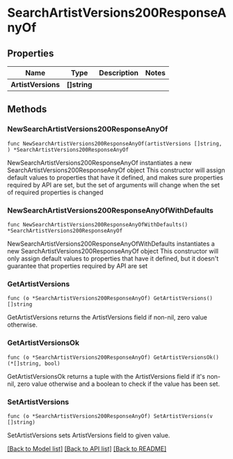 # SearchArtistVersions200ResponseAnyOf

## Properties

Name | Type | Description | Notes
------------ | ------------- | ------------- | -------------
**ArtistVersions** | **[]string** |  | 

## Methods

### NewSearchArtistVersions200ResponseAnyOf

`func NewSearchArtistVersions200ResponseAnyOf(artistVersions []string, ) *SearchArtistVersions200ResponseAnyOf`

NewSearchArtistVersions200ResponseAnyOf instantiates a new SearchArtistVersions200ResponseAnyOf object
This constructor will assign default values to properties that have it defined,
and makes sure properties required by API are set, but the set of arguments
will change when the set of required properties is changed

### NewSearchArtistVersions200ResponseAnyOfWithDefaults

`func NewSearchArtistVersions200ResponseAnyOfWithDefaults() *SearchArtistVersions200ResponseAnyOf`

NewSearchArtistVersions200ResponseAnyOfWithDefaults instantiates a new SearchArtistVersions200ResponseAnyOf object
This constructor will only assign default values to properties that have it defined,
but it doesn't guarantee that properties required by API are set

### GetArtistVersions

`func (o *SearchArtistVersions200ResponseAnyOf) GetArtistVersions() []string`

GetArtistVersions returns the ArtistVersions field if non-nil, zero value otherwise.

### GetArtistVersionsOk

`func (o *SearchArtistVersions200ResponseAnyOf) GetArtistVersionsOk() (*[]string, bool)`

GetArtistVersionsOk returns a tuple with the ArtistVersions field if it's non-nil, zero value otherwise
and a boolean to check if the value has been set.

### SetArtistVersions

`func (o *SearchArtistVersions200ResponseAnyOf) SetArtistVersions(v []string)`

SetArtistVersions sets ArtistVersions field to given value.



[[Back to Model list]](../README.md#documentation-for-models) [[Back to API list]](../README.md#documentation-for-api-endpoints) [[Back to README]](../README.md)


